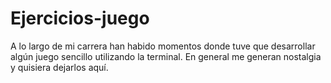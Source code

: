 # Ejercicios-juego
A lo largo de mi carrera han habido momentos donde tuve que desarrollar algún juego sencillo utilizando la terminal.
En general me generan nostalgia y quisiera dejarlos aquí.
